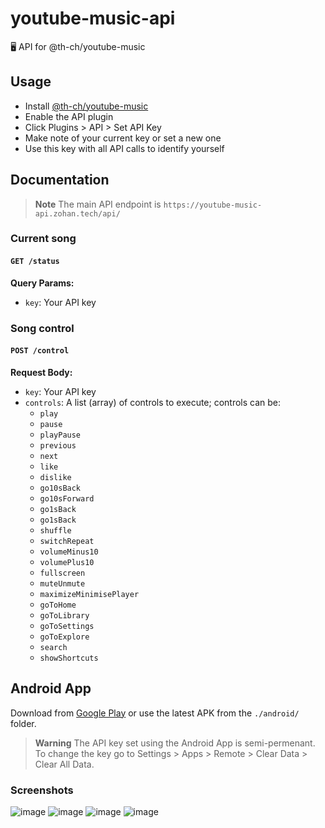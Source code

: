 # youtube-music-api
🖥️ API for @th-ch/youtube-music

## Usage
- Install [@th-ch/youtube-music](https://github.com/th-ch/youtube-music)
- Enable the API plugin
- Click Plugins > API > Set API Key
- Make note of your current key or set a new one
- Use this key with all API calls to identify yourself

## Documentation
> **Note**
> The main API endpoint is `https://youtube-music-api.zohan.tech/api/`

### Current song
#### `GET /status`

**Query Params:**
- `key`: Your API key

### Song control
#### `POST /control`

**Request Body:**
- `key`: Your API key
- `controls`: A list (array) of controls to execute; controls can be:
    - `play`
    - `pause`
    - `playPause`
    - `previous`
    - `next`
    - `like`
    - `dislike`
    - `go10sBack`
    - `go10sForward`
    - `go1sBack`
    - `go1sBack`
    - `shuffle`
    - `switchRepeat`
    - `volumeMinus10`
    - `volumePlus10`
    - `fullscreen`
    - `muteUnmute`
    - `maximizeMinimisePlayer`
    - `goToHome`
    - `goToLibrary`
    - `goToSettings`
    - `goToExplore`
    - `search`
    - `showShortcuts`

## Android App
Download from [Google Play]() or use the latest APK from the `./android/` folder.

> **Warning**
> The API key set using the Android App is semi-permenant. To change the key go to Settings > Apps > Remote > Clear Data > Clear All Data.

### Screenshots
![image](https://user-images.githubusercontent.com/62234360/229007209-165dbce0-d133-499c-9f82-c17efd3531b2.png)
![image](https://user-images.githubusercontent.com/62234360/229007231-64b8781e-f3b2-45cc-8c88-ff45d7c2f2bc.png)
![image](https://user-images.githubusercontent.com/62234360/229007272-d3bb0595-6e33-40c5-9f75-6b4dbb06e18c.png)
![image](https://user-images.githubusercontent.com/62234360/229007243-2aea529f-9de3-421e-9797-90b1c5edd159.png)
